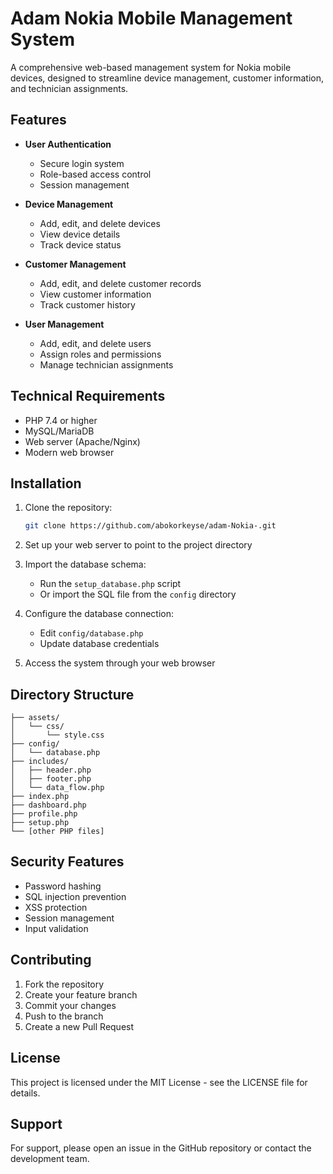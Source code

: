 # Adam Nokia Mobile Management System

A comprehensive web-based management system for Nokia mobile devices, designed to streamline device management, customer information, and technician assignments.

## Features

- **User Authentication**
  - Secure login system
  - Role-based access control
  - Session management

- **Device Management**
  - Add, edit, and delete devices
  - View device details
  - Track device status

- **Customer Management**
  - Add, edit, and delete customer records
  - View customer information
  - Track customer history

- **User Management**
  - Add, edit, and delete users
  - Assign roles and permissions
  - Manage technician assignments

## Technical Requirements

- PHP 7.4 or higher
- MySQL/MariaDB
- Web server (Apache/Nginx)
- Modern web browser

## Installation

1. Clone the repository:
   ```bash
   git clone https://github.com/abokorkeyse/adam-Nokia-.git
   ```

2. Set up your web server to point to the project directory

3. Import the database schema:
   - Run the `setup_database.php` script
   - Or import the SQL file from the `config` directory

4. Configure the database connection:
   - Edit `config/database.php`
   - Update database credentials

5. Access the system through your web browser

## Directory Structure

```
├── assets/
│   └── css/
│       └── style.css
├── config/
│   └── database.php
├── includes/
│   ├── header.php
│   ├── footer.php
│   └── data_flow.php
├── index.php
├── dashboard.php
├── profile.php
├── setup.php
└── [other PHP files]
```

## Security Features

- Password hashing
- SQL injection prevention
- XSS protection
- Session management
- Input validation

## Contributing

1. Fork the repository
2. Create your feature branch
3. Commit your changes
4. Push to the branch
5. Create a new Pull Request

## License

This project is licensed under the MIT License - see the LICENSE file for details.

## Support

For support, please open an issue in the GitHub repository or contact the development team. 